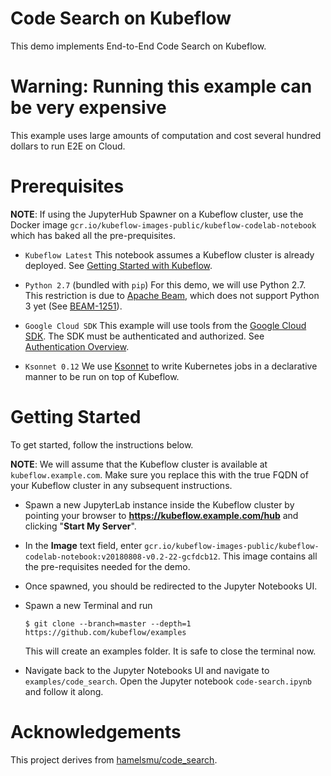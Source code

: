 # Code Search on Kubeflow

This demo implements End-to-End Code Search on Kubeflow.

# Warning: Running this example can be very expensive

This example uses large amounts of computation and cost several hundred dollars to run E2E on Cloud.


# Prerequisites

**NOTE**: If using the JupyterHub Spawner on a Kubeflow cluster, use the Docker image 
`gcr.io/kubeflow-images-public/kubeflow-codelab-notebook` which has baked all the pre-prequisites.

* `Kubeflow Latest`
  This notebook assumes a Kubeflow cluster is already deployed. See
  [Getting Started with Kubeflow](https://www.kubeflow.org/docs/started/getting-started/).

* `Python 2.7` (bundled with `pip`) 
  For this demo, we will use Python 2.7. This restriction is due to [Apache Beam](https://beam.apache.org/),
  which does not support Python 3 yet (See [BEAM-1251](https://issues.apache.org/jira/browse/BEAM-1251)).

* `Google Cloud SDK`
  This example will use tools from the [Google Cloud SDK](https://cloud.google.com/sdk/). The SDK 
  must be authenticated and authorized. See
  [Authentication Overview](https://cloud.google.com/docs/authentication/).
  
* `Ksonnet 0.12`
  We use [Ksonnet](https://ksonnet.io/) to write Kubernetes jobs in a declarative manner to be run
  on top of Kubeflow.

# Getting Started

To get started, follow the instructions below.

**NOTE**: We will assume that the Kubeflow cluster is available at `kubeflow.example.com`. Make sure
you replace this with the true FQDN of your Kubeflow cluster in any subsequent instructions.

* Spawn a new JupyterLab instance inside the Kubeflow cluster by pointing your browser to
  **https://kubeflow.example.com/hub** and clicking "**Start My Server**".

* In the **Image** text field, enter `gcr.io/kubeflow-images-public/kubeflow-codelab-notebook:v20180808-v0.2-22-gcfdcb12`.
  This image contains all the pre-requisites needed for the demo.
  
* Once spawned, you should be redirected to the Jupyter Notebooks UI.

* Spawn a new Terminal and run
  ```
  $ git clone --branch=master --depth=1 https://github.com/kubeflow/examples
  ```
  This will create an examples folder. It is safe to close the terminal now.
  
* Navigate back to the Jupyter Notebooks UI and navigate to `examples/code_search`. Open
  the Jupyter notebook `code-search.ipynb` and follow it along.

# Acknowledgements

This project derives from [hamelsmu/code_search](https://github.com/hamelsmu/code_search).

